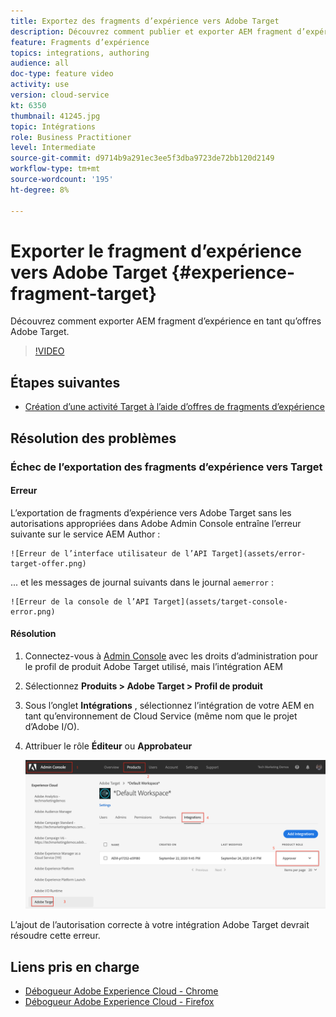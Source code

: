 ```yaml
---
title: Exportez des fragments d’expérience vers Adobe Target
description: Découvrez comment publier et exporter AEM fragment d’expérience en tant qu’offres Adobe Target.
feature: Fragments d’expérience
topics: integrations, authoring
audience: all
doc-type: feature video
activity: use
version: cloud-service
kt: 6350
thumbnail: 41245.jpg
topic: Intégrations
role: Business Practitioner
level: Intermediate
source-git-commit: d9714b9a291ec3ee5f3dba9723de72bb120d2149
workflow-type: tm+mt
source-wordcount: '195'
ht-degree: 8%

---
```



# Exporter le fragment d’expérience vers Adobe Target {#experience-fragment-target}

Découvrez comment exporter AEM fragment d’expérience en tant qu’offres Adobe Target.

>[!VIDEO](https://video.tv.adobe.com/v/41245?quality=12&learn=on)

## Étapes suivantes

+ [Création d’une activité Target à l’aide d’offres de fragments d’expérience](./create-target-activity.md)

## Résolution des problèmes

### Échec de l’exportation des fragments d’expérience vers Target

#### Erreur

L’exportation de fragments d’expérience vers Adobe Target sans les autorisations appropriées dans Adobe Admin Console entraîne l’erreur suivante sur le service AEM Author :

    ![Erreur de l’interface utilisateur de l’API Target](assets/error-target-offer.png)

... et les messages de journal suivants dans le journal `aemerror` :

    ![Erreur de la console de l’API Target](assets/target-console-error.png)

#### Résolution

1. Connectez-vous à [Admin Console](https://adminconsole.adobe.com/) avec les droits d’administration pour le profil de produit Adobe Target utilisé, mais l’intégration AEM
2. Sélectionnez __Produits > Adobe Target > Profil de produit__
3. Sous l’onglet __Intégrations__ , sélectionnez l’intégration de votre AEM en tant qu’environnement de Cloud Service (même nom que le projet d’Adobe I/O).
4. Attribuer le rôle __Éditeur__ ou __Approbateur__

   ![Erreur de l’API Target](assets/target-permissions.png)

L’ajout de l’autorisation correcte à votre intégration Adobe Target devrait résoudre cette erreur.

## Liens pris en charge

+ [Débogueur Adobe Experience Cloud - Chrome](https://chrome.google.com/webstore/detail/adobe-experience-cloud-de/ocdmogmohccmeicdhlhhgepeaijenapj)
+ [Débogueur Adobe Experience Cloud - Firefox](https://addons.mozilla.org/en-US/firefox/addon/adobe-experience-platform-dbg/)